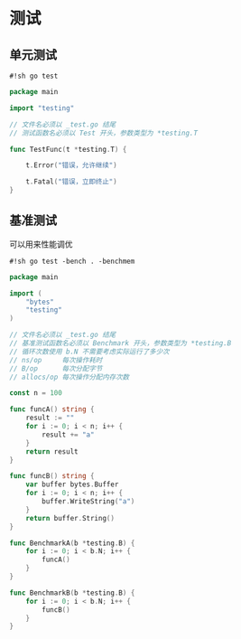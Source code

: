 # 测试


## 单元测试

`#!sh go test`

```go title="u_test.go" hl_lines="5-6 10 12"
package main

import "testing"

// 文件名必须以 _test.go 结尾
// 测试函数名必须以 Test 开头，参数类型为 *testing.T

func TestFunc(t *testing.T) {

	t.Error("错误，允许继续")

	t.Fatal("错误，立即终止")
}
```


## 基准测试

可以用来性能调优

`#!sh go test -bench . -benchmem`

```go title="b_test.go" hl_lines="8-13 33-34 39-40"
package main

import (
	"bytes"
	"testing"
)

// 文件名必须以 _test.go 结尾
// 基准测试函数名必须以 Benchmark 开头，参数类型为 *testing.B
// 循环次数使用 b.N 不需要考虑实际运行了多少次
// ns/op     每次操作耗时
// B/op      每次分配字节
// allocs/op 每次操作分配内存次数

const n = 100

func funcA() string {
	result := ""
	for i := 0; i < n; i++ {
		result += "a"
	}
	return result
}

func funcB() string {
	var buffer bytes.Buffer
	for i := 0; i < n; i++ {
		buffer.WriteString("a")
	}
	return buffer.String()
}

func BenchmarkA(b *testing.B) {
	for i := 0; i < b.N; i++ {
		funcA()
	}
}

func BenchmarkB(b *testing.B) {
	for i := 0; i < b.N; i++ {
		funcB()
	}
}
```